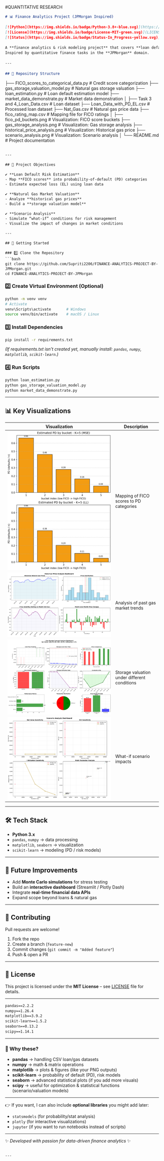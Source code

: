 #QUANTITATIVE RESEARCH

```md
# 📊 Finance Analytics Project (JPMorgan Inspired)

[![Python](https://img.shields.io/badge/Python-3.8+-blue.svg)](https://www.python.org/)  
[![License](https://img.shields.io/badge/License-MIT-green.svg)](LICENSE)  
[![Status](https://img.shields.io/badge/Status-In_Progress-yellow.svg)]()

A **finance analytics & risk modeling project** that covers **loan default prediction, FICO score categorization, natural gas storage valuation, and scenario analysis**.  
Inspired by quantitative finance tasks in the **JPMorgan** domain.

---

## 📂 Repository Structure

```

├── FICO_scores_to_categorical_data.py     # Credit score categorization
├── gas_storage_valuation_model.py         # Natural gas storage valuation
├── loan_estimation.py                     # Loan default estimation model
├── market_data_demonstrate.py             # Market data demonstration
│
├── Task 3 and 4_Loan_Data.csv             # Loan dataset
├── Loan_Data_with_PD_EL.csv               # Processed loan dataset
├── Nat_Gas.csv                            # Natural gas price data
├── fico_rating_map.csv                    # Mapping file for FICO ratings
│
├── fico_pd_buckets.png                    # Visualization: FICO score buckets
├── gas_storage_analysis.png               # Visualization: Gas storage analysis
├── historical_price_analysis.png          # Visualization: Historical gas price
├── scenario_analysis.png                  # Visualization: Scenario analysis
│
└── README.md                              # Project documentation

````

---

## 🎯 Project Objectives

✔ **Loan Default Risk Estimation**  
- Map **FICO scores** into probability-of-default (PD) categories  
- Estimate expected loss (EL) using loan data  

✔ **Natural Gas Market Valuation**  
- Analyze **historical gas prices**  
- Build a **storage valuation model**  

✔ **Scenario Analysis**  
- Simulate “what-if” conditions for risk management  
- Visualize the impact of changes in market conditions  

---

## 🚀 Getting Started

### 1️⃣ Clone the Repository
```bash
git clone https://github.com/Supriti2206/FINANCE-ANALYTICS-PROJECT-BY-JPMorgan.git
cd FINANCE-ANALYTICS-PROJECT-BY-JPMorgan
````

### 2️⃣ Create Virtual Environment (Optional)

```bash
python -m venv venv
# Activate
venv\Scripts\activate       # Windows
source venv/bin/activate    # macOS / Linux
```

### 3️⃣ Install Dependencies

```bash
pip install -r requirements.txt
```

*(If requirements.txt isn’t created yet, manually install: `pandas`, `numpy`, `matplotlib`, `scikit-learn`.)*

### 4️⃣ Run Scripts

```bash
python loan_estimation.py
python gas_storage_valuation_model.py
python market_data_demonstrate.py
```

---

## 📊 Key Visualizations

| Visualization                                           | Description                                  |
| ------------------------------------------------------- | -------------------------------------------- |
| ![FICO Buckets](fico_pd_buckets.png)                    | Mapping of FICO scores to PD categories      |
| ![Historical Gas Prices](historical_price_analysis.png) | Analysis of past gas market trends           |
| ![Gas Storage](gas_storage_analysis.png)                | Storage valuation under different conditions |
| ![Scenario Analysis](scenario_analysis.png)             | What-if scenario impacts                     |

---

## 🛠️ Tech Stack

* **Python 3.x**
* `pandas`, `numpy` → data processing
* `matplotlib`, `seaborn` → visualization
* `scikit-learn` → modeling (PD / risk models)

---

## 🧩 Future Improvements

* Add **Monte Carlo simulations** for stress testing
* Build an **interactive dashboard** (Streamlit / Plotly Dash)
* Integrate **real-time financial data APIs**
* Expand scope beyond loans & natural gas

---

## 🤝 Contributing

Pull requests are welcome!

1. Fork the repo
2. Create a branch (`feature-new`)
3. Commit changes (`git commit -m "Added feature"`)
4. Push & open a PR

---

## 📜 License

This project is licensed under the **MIT License** – see [LICENSE](LICENSE) file for details.

---

```txt
pandas==2.2.2
numpy==1.26.4
matplotlib==3.9.2
scikit-learn==1.5.2
seaborn==0.13.2
scipy==1.14.1
```

---

### 📌 Why these?

* **pandas** → handling CSV loan/gas datasets
* **numpy** → math & matrix operations
* **matplotlib** → plots & figures (like your PNG outputs)
* **scikit-learn** → probability of default (PD), risk models
* **seaborn** → advanced statistical plots (if you add more visuals)
* **scipy** → useful for optimization & statistical functions (scenario/valuation models)

---

👉 If you want, I can also include **optional libraries** you might add later:

* `statsmodels` (for probability/stat analysis)
* `plotly` (for interactive visualizations)
* `jupyter` (if you want to run notebooks instead of scripts)

---

✨ *Developed with passion for data-driven finance analytics* ✨

```

---


